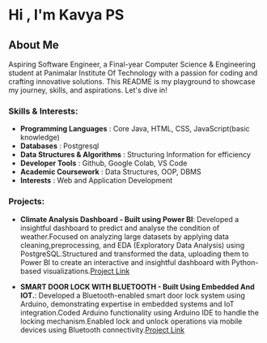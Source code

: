 # Hi , I'm Kavya PS

## About Me
Aspiring Software Engineer, a Final-year Computer Science & Engineering student at Panimalar Institute Of Technology with a passion for coding and crafting innovative solutions. This README is my playground to showcase my journey, skills, and aspirations. Let's dive in!

### Skills & Interests:

- **Programming Languages**          : Core Java, HTML, CSS, JavaScript(basic knowledge)
- **Databases**                      : Postgresql
- **Data Structures & Algorithms**   : Structuring Information for efficiency
- **Developer Tools**                : Github, Google Colab, VS Code
- **Academic Coursework**            : Data Structures, OOP, DBMS
- **Interests**                      : Web and Application Development

### Projects:
- **Climate Analysis Dashboard - Built using Power BI**: Developed a insightful dashboard to predict and analyse the condition of weather.Focused on analyzing large datasets by applying data cleaning,preprocessing, and EDA (Exploratory Data Analysis)
using PostgreSQL.Structured and transformed the data, uploading them to Power BI to create an interactive and
insightful dashboard with Python-based visualizations.[Project Link](https://github.com/KavyaPS/Climate-Analysis-Dashboard)

- **SMART DOOR LOCK WITH BLUETOOTH - Built Using Embedded And IOT.**: Developed a Bluetooth-enabled smart door lock system using Arduino, demonstrating expertise in embedded systems
and IoT integration.Coded Arduino functionality using Arduino IDE to handle the locking mechanism.Enabled lock
and unlock operations via mobile devices using Bluetooth connectivity.[Project Link](https://github.com/KavyaPS/Smart-Door-Lock-with-Bluetooth)
 








